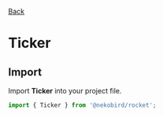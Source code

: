 [Back](./index.md)

# Ticker

## Import

Import **Ticker** into your project file.

```typescript
import { Ticker } from '@nekobird/rocket';
```
